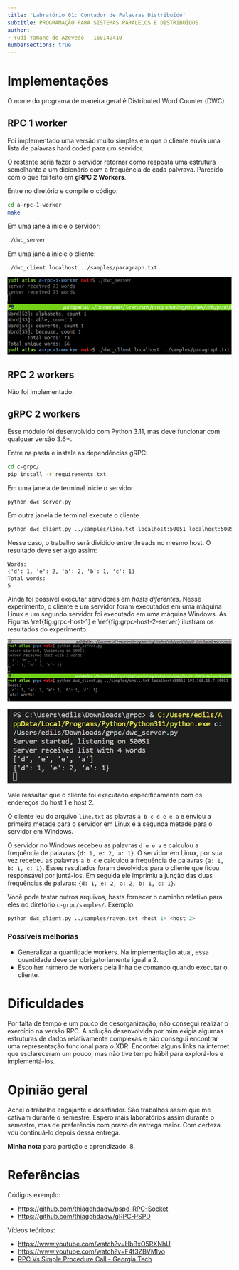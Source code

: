 ```yaml
---
title: 'Labratório 01: Contador de Palavras Distribuído'
subtitle: PROGRAMAÇÃO PARA SISTEMAS PARALELOS E DISTRIBUÍDOS
author:
- Yudi Yamane de Azevedo - 160149410
numbersections: true
---
```


# Implementações

O nome do programa de maneira geral é Distributed Word Counter (DWC). 

## RPC 1 worker
Foi implementado uma versão muito simples em que o cliente envia uma lista de 
palavras hard coded para um servidor. 

O restante seria fazer o servidor retornar como resposta uma estrutura semelhante
a um dicionário com a frequência de cada palvrava. Parecido com o que foi feito 
em **gRPC 2 Workers**.

Entre no diretório e compile o código:

```sh
cd a-rpc-1-worker
make
```

Em uma janela inicie o servidor:

```sh
./dwc_server
```

Em uma janela inicie o cliente:

```sh
./dwc_client localhost ../samples/paragraph.txt
```
![\label{fig:a-rpc-success}](a-rpc-1-worker/a-rpc-success.png)

## RPC 2 workers
Não foi implementado.

## gRPC 2 workers

Esse módulo foi desenvolvido com Python 3.11, mas deve funcionar com qualquer
versão 3.6+. 

Entre na pasta e instale as dependências gRPC:

```sh
cd c-grpc/
pip install -r requirements.txt
```

Em uma janela de terminal inicie o servidor

```sh
python dwc_server.py
```

Em outra janela de terminal execute o cliente

```sh
python dwc_client.py ../samples/line.txt localhost:50051 localhost:50051
```

Nesse caso, o trabalho será dividido entre threads no mesmo host. O resultado 
deve ser algo assim:

```
Words:
{'d': 1, 'e': 2, 'a': 2, 'b': 1, 'c': 1}
Total words:
5
```

Ainda foi possível executar servidores em _hosts diferentes_. Nesse experimento,
o cliente e um servidor foram executados em uma máquina Linux e um segundo servidor
foi executado em uma máquina Windows. As Figuras \ref{fig:grpc-host-1} e
\ref{fig:grpc-host-2-server} ilustram os resultados do experimento.

![Cliente no terminal inferior e servidor no terminal superior na máquina Linux\label{fig:grpc-host-1}](c-grpc/grpc-host-1.png)

![Servidor na máquina Windows\label{fig:grpc-host-2-server}](c-grpc/grpc-host-2-server.jpeg)

Vale ressaltar que o cliente foi executado especificamente com os endereços do
host 1 e host 2.

O cliente leu do arquivo `line.txt` as plavras `a b c d e e a` e enviou a 
primeira metade para o servidor em Linux e a segunda metade para o servidor em 
Windows.

O servidor no Windows recebeu as palavras `d e e a` e calculou a frequência de 
palavras `{d: 1, e: 2, a: 1}`. O servidor em Linux, por sua vez recebeu as 
palavras `a b c` e calculou a frequência de palavras  `{a: 1, b: 1, c: 1}`. Esses
resultados foram devolvidos para o cliente que ficou responsável por juntá-los.
Em seguida ele imprimiu a junção das duas frequências de palvras: 
`{d: 1, e: 2, a: 2, b: 1, c: 1}`.

Você pode testar outros arquivos, basta fornecer o caminho relativo para eles 
no diretório `c-grpc/samples/`. Exemplo:

```sh
python dwc_client.py ../samples/raven.txt <host 1> <host 2>
```

### Possíveis melhorias

- Generalizar a quantidade workers. Na implementação atual, essa quantidade
deve ser obrigatoriamente igual a 2.
- Escolher número de workers pela linha de comando quando executar o cliente.

# Dificuldades

Por falta de tempo e um pouco de desorganização, não consegui realizar o 
exercício na versão RPC. A solução desenvolvida por mim exigia algumas estruturas
de dados relativamente complexas e não consegui encontrar uma representação 
funcional para o XDR. Encontrei alguns links na internet que esclareceram um 
pouco, mas não tive tempo hábil para explorá-los e implementá-los.

# Opinião geral

Achei o trabalho engajante e desafiador. São trabalhos assim que me cativam durante
o semestre. Espero mais laboratórios assim durante o semestre, mas de preferência
com prazo de entrega maior. Com certeza vou continuá-lo depois dessa entrega. 

**Minha nota** para partição e aprendizado: 8.

# Referências

Códigos exemplo:

- https://github.com/thiagohdaqw/pspd-RPC-Socket
- https://github.com/thiagohdaqw/gRPC-PSPD

Vídeos teóricos:

- https://www.youtube.com/watch?v=HbBxO5RXNhU
- https://www.youtube.com/watch?v=F4t3ZBVMlvo
- [RPC Vs Simple Procedure Call - Georgia Tech](https://www.youtube.com/watch?v=gr7oaiUsxSU)

<!-- 

Passing Complex Data Structures
https://docs.oracle.com/cd/E19683-01/816-1435/rpcgenpguide-6/index.html


https://sites.ualberta.ca/dept/chemeng/AIX-43/share/man/info/C/a_doc_lib/aixprggd/progcomc/rpc_arbdata_ex.htm

https://sites.ualberta.ca/dept/chemeng/AIX-43/share/man/info/C/a_doc_lib/libs/commtrf1/xdr_string.htm#A138X9e5b

https://sites.ualberta.ca/dept/chemeng/AIX-43/share/man/info/C/a_doc_lib/aixprggd/progcomc/xdr_ref.htm#A6gDFg190blai

Linked Lists:
https://www.ibm.com/docs/en/aix/7.1?topic=representation-passing-linked-lists-using-xdr-example
 -->